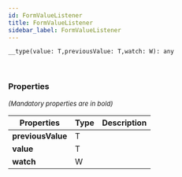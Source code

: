 ```yaml
---
id: FormValueListener
title: FormValueListener
sidebar_label: FormValueListener
---
```


```tsx
__type(value: T,previousValue: T,watch: W): any
```
<br/>



### Properties

<font size="2"><i>(Mandatory properties are in bold)</i></font>

| Properties | Type | Description |
| --------- | ---- | ----------- |
| **previousValue** | T |  |
| **value** | T |  |
| **watch** | W |  |
